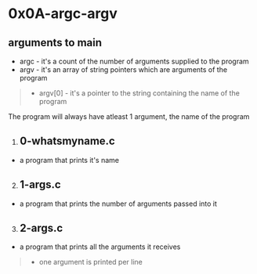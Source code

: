 # 0x0A-argc-argv

## arguments to main
- argc - it's a count of the number of arguments supplied to the program
- argv - it's an array of string pointers which are arguments of the program
>- argv[0] - it's a pointer to the string containing the name of the program

The program will always have atleast 1 argument, the name of the program

1. ## 0-whatsmyname.c
- a program that prints it's name

2. ## 1-args.c
- a program that prints the number of arguments passed into it

3. ## 2-args.c
- a program that prints all the arguments it receives
>- one argument is printed per line
